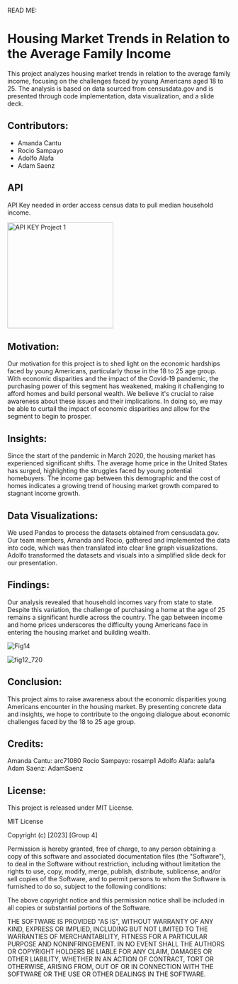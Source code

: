 READ ME:

# Housing Market Trends in Relation to the Average Family Income

This project analyzes housing market trends in relation to the average family income, focusing on the challenges faced by young Americans aged 18 to 25. The analysis is based on data sourced from censusdata.gov and is presented through code implementation, data visualization, and a slide deck.

## Contributors:

- Amanda Cantu
- Rocio Sampayo
- Adolfo Alafa
- Adam Saenz

## API

API Key needed in order access census data to pull median household income.

<img width="239" alt="API KEY Project 1" src="https://github.com/aalafa/group-project-1/assets/132237292/15ac1339-6585-4408-9aa9-5a5ec2774a7b">

## Motivation:

Our motivation for this project is to shed light on the economic hardships faced by young Americans, particularly those in the 18 to 25 age group. With economic disparities and the impact of the Covid-19 pandemic, the purchasing power of this segment has weakened, making it challenging to afford homes and build personal wealth. We believe it's crucial to raise awareness about these issues and their implications. In doing so, we may be able to curtail the impact of economic disparities and allow for the segment to begin to prosper.

## Insights:

Since the start of the pandemic in March 2020, the housing market has experienced significant shifts. The average home price in the United States has surged, highlighting the struggles faced by young potential homebuyers. The income gap between this demographic and the cost of homes indicates a growing trend of housing market growth compared to stagnant income growth.

## Data Visualizations:

We used Pandas to process the datasets obtained from censusdata.gov. Our team members, Amanda and Rocio, gathered and implemented the data into code, which was then translated into clear line graph visualizations. Adolfo transformed the datasets and visuals into a simplified slide deck for our presentation.

## Findings:

Our analysis revealed that household incomes vary from state to state. Despite this variation, the challenge of purchasing a home at the age of 25 remains a significant hurdle across the country. The gap between income and home prices underscores the difficulty young Americans face in entering the housing market and building wealth.

![Fig14](https://github.com/aalafa/group-project-1/assets/132237292/d2e32664-5339-4a72-a09b-bad1d6ded5b6)

![fig12_720](https://github.com/aalafa/group-project-1/assets/132237292/3fd34758-1bdf-4b03-bd2b-9d88bbbffcb6)

## Conclusion:

This project aims to raise awareness about the economic disparities young Americans encounter in the housing market. By presenting concrete data and insights, we hope to contribute to the ongoing dialogue about economic challenges faced by the 18 to 25 age group.

## Credits:

Amanda Cantu: arc71080
Rocio Sampayo: rosamp1
Adolfo Alafa: aalafa
Adam Saenz: AdamSaenz

## License:

This project is released under MIT License.

MIT License

Copyright (c) [2023] [Group 4]

Permission is hereby granted, free of charge, to any person obtaining a copy
of this software and associated documentation files (the "Software"), to deal
in the Software without restriction, including without limitation the rights
to use, copy, modify, merge, publish, distribute, sublicense, and/or sell
copies of the Software, and to permit persons to whom the Software is
furnished to do so, subject to the following conditions:

The above copyright notice and this permission notice shall be included in all
copies or substantial portions of the Software.

THE SOFTWARE IS PROVIDED "AS IS", WITHOUT WARRANTY OF ANY KIND, EXPRESS OR
IMPLIED, INCLUDING BUT NOT LIMITED TO THE WARRANTIES OF MERCHANTABILITY,
FITNESS FOR A PARTICULAR PURPOSE AND NONINFRINGEMENT. IN NO EVENT SHALL THE
AUTHORS OR COPYRIGHT HOLDERS BE LIABLE FOR ANY CLAIM, DAMAGES OR OTHER
LIABILITY, WHETHER IN AN ACTION OF CONTRACT, TORT OR OTHERWISE, ARISING FROM,
OUT OF OR IN CONNECTION WITH THE SOFTWARE OR THE USE OR OTHER DEALINGS IN THE
SOFTWARE.


